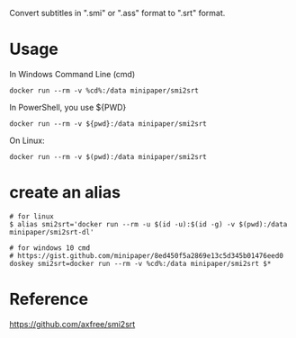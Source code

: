 Convert subtitles in ".smi" or ".ass" format to ".srt" format.

# Usage

In Windows Command Line (cmd)
```shell script
docker run --rm -v %cd%:/data minipaper/smi2srt
```

In PowerShell, you use ${PWD}
```shell script
docker run --rm -v ${pwd}:/data minipaper/smi2srt
```

On Linux:
```shell script
docker run --rm -v $(pwd):/data minipaper/smi2srt
```

# create an alias
```shell script
# for linux
$ alias smi2srt='docker run --rm -u $(id -u):$(id -g) -v $(pwd):/data minipaper/smi2srt-dl'

# for windows 10 cmd
# https://gist.github.com/minipaper/8ed450f5a2869e13c5d345b01476eed0
doskey smi2srt=docker run --rm -v %cd%:/data minipaper/smi2srt $*
```


# Reference
https://github.com/axfree/smi2srt
